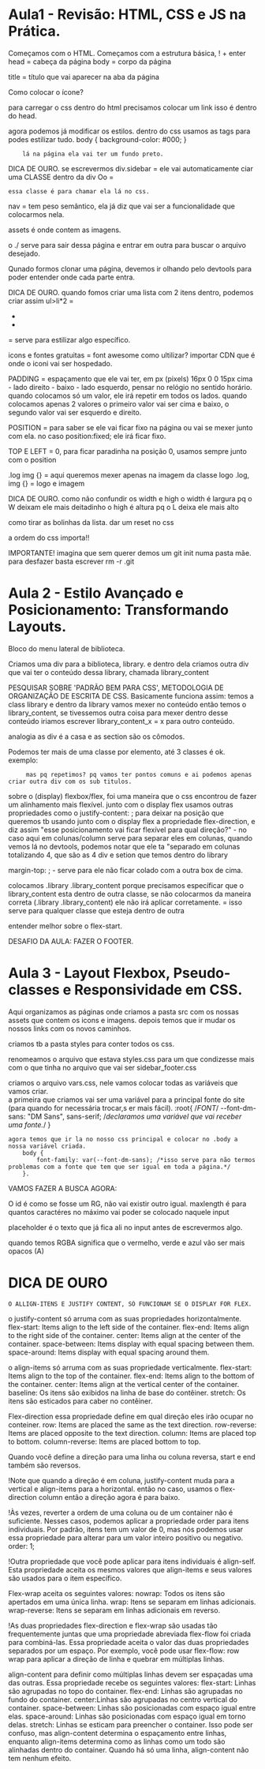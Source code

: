 # Aula1 - Revisão: HTML, CSS e JS na Prática.
Começamos com o HTML.
Começamos com a estrutura básica, ! + enter
head = cabeça da página
body = corpo da página

title = título que vai aparecer na aba da página

Como colocar o ícone? 

para carregar o css dentro do html precisamos colocar um link
    <link rel="stylesheet" href="styles.css"> isso é dentro do head.
    
agora podemos já modificar os estilos. 
dentro do css usamos as tags para podes estilizar tudo.
    body {
        background-color: #000; 
    }

        lá na página ela vai ter um fundo preto. 

DICA DE OURO. 
se escrevermos 
    div.sidebar = ele vai automaticamente ciar uma CLASSE dentro da div Oo 
        = <div class="sidebar"></div>

    essa classe é para chamar ela lá no css.

nav = tem peso semântico, ela já diz que vai ser a funcionalidade que colocarmos nela.

assets é onde contem as imagens. 

o ./ serve para sair dessa página e entrar em outra para buscar o arquivo desejado.


Qunado formos clonar uma página, devemos ir olhando pelo devtools para poder entender onde cada parte entra. 

DICA DE OURO. 
quando fomos criar uma lista com 2 itens dentro, podemos criar assim 
ul>li*2 = 
    <ul>
        <li></li>
        <li></li>
    </ul>

<span> = serve para estilizar algo específico.

icons e fontes gratuitas = font awesome
como ultilizar? 
importar CDN que é onde o iconi vai ser hospedado. 

PADDING = espaçamento que ele vai ter, em px (pixels)
    16px 0 0 15px 
    cima - lado direito - baixo - lado esquerdo, pensar no relógio no sentido horário. 
    quando colocamos só um valor, ele irá repetir em todos os lados.
    quando colocamos apenas 2 valores o primeiro valor vai ser cima e baixo, o segundo valor vai ser esquerdo e direito.

POSITION = para saber se ele vai ficar fixo na página ou vai se mexer junto com ela. 
    no caso position:fixed; ele irá ficar fixo. 

TOP E LEFT = 0, para ficar paradinha na posição 0, usamos sempre junto com o position

.log img {} = aqui queremos mexer apenas na imagem da classe logo
.log, img {} = logo e imagem

DICA DE OURO.
como não confundir os width e high
                o width é largura pq o W deixam ele mais deitadinho
                o high é altura pq o L deixa ele mais alto


como tirar as bolinhas da lista. 
dar um reset no css

a ordem do css importa!!

IMPORTANTE! 
    imagina que sem querer demos um git init numa pasta mãe. 
    para desfazer basta escrever rm -r .git

# Aula 2 - Estilo Avançado e Posicionamento: Transformando Layouts.

Bloco do menu lateral de biblioteca. 

Criamos uma div para a biblioteca, library. 
e dentro dela criamos outra div que vai ter o conteúdo dessa library, chamada library_content

PESQUISAR SOBRE 'PADRÃO BEM PARA CSS', METODOLOGIA DE ORGANIZAÇÃO DE ESCRITA DE CSS.
    Basicamente funciona assim:
        temos a class library e dentro da library vamos mexer no conteúdo então temos o library_content, se tivessemos outra coisa para mexer dentro desse conteúdo iriamos escrever library_content_x = x para outro conteúdo.

analogia
as div é a casa e as section são os cômodos. 

Podemos ter mais de uma classe por elemento, até 3 classes é ok.  
    exemplo: 
         <span class="text title"></span>

         mas pq repetimos? pq vamos ter pontos comuns e ai podemos apenas criar outra div com os sub titulos.

sobre o (display) flexbox/flex, foi uma maneira que o css encontrou de fazer um alinhamento mais flexível.
junto com o display flex usamos outras propriedades como o justify-content: ; para deixar na posição que queremos
tb usando junto com o display flex a propriedade flex-direction, e diz assim "esse posicionamento vai ficar flexível para qual direção?" - no caso aqui em colunas/column serve para separar eles em colunas, quando vemos lá no devtools, podemos notar que ele ta "separado em colunas totalizando 4, que são as 4 div e setion que temos dentro do library

margin-top: ; - serve para ele não ficar colado com a outra box de cima. 


colocamos .library .library_content porque precisamos específicar que o library_content esta dentro de outra classe, se não colocarmos da maneira correta (.library .library_content) ele não irá aplicar corretamente. = isso serve para qualquer classe que esteja dentro de outra

entender melhor sobre o flex-start. 


DESAFIO DA AULA: 
FAZER O FOOTER. 

# Aula 3 - Layout Flexbox, Pseudo-classes e Responsividade em CSS. 

Aqui organizamos as páginas onde criamos a pasta src com os nossas assets que contem os icons e imagens. 
depois temos que ir mudar os nossos links com os novos caminhos. 

criamos tb a pasta styles para conter todos os css. 

renomeamos o arquivo que estava styles.css para um que condizesse mais com o que tinha no arquivo que vai ser sidebar_footer.css


criamos o arquivo vars.css, nele vamos colocar todas as variáveis que vamos criar.  
    a primeira que criamos vai ser uma variável para a principal fonte do site (para quando for necessária trocar,s er mais fácil).
        :root{
                    /*FONT*/
            --font-dm-sans: "DM Sans", sans-serif; /*declaramos uma variável que vai receber uma fonte.*/
        } 

    agora temos que ir la no nosso css principal e colocar no .body a nossa variável criada. 
        body {
            font-family: var(--font-dm-sans); /*isso serve para não termos problemas com a fonte que tem que ser igual em toda a página.*/
        }.

VAMOS FAZER A BUSCA AGORA: 

O id é como se fosse um RG, não vai existir outro igual. 
maxlength é para quantos caractéres no máximo vai poder se colocado naquele input

placeholder é o texto que já fica ali no input antes de escrevermos algo. 



quando temos RGBA significa que o vermelho, verde e azul vão ser mais opacos (A)


# DICA DE OURO
    O ALLIGN-ITENS E JUSTIFY CONTENT, SÓ FUNCIONAM SE O DISPLAY FOR FLEX.

o justify-content só arruma com as suas propriedades horizontalmente. 
        flex-start: Items align to the left side of the container.
        flex-end: Items align to the right side of the container.
        center: Items align at the center of the container.
        space-between: Items display with equal spacing between them.
        space-around: Items display with equal spacing around them. 

o align-items só arruma com as suas propriedade verticalmente. 
        flex-start: Items align to the top of the container.
        flex-end: Items align to the bottom of the container.
        center: Items align at the vertical center of the container.
        baseline: Os itens são exibidos na linha de base do contêiner.
        stretch: Os itens são esticados para caber no contêiner.

Flex-direction essa propriedade define em qual direção eles irão ocupar no conteiner. 
        row: Items are placed the same as the text direction.
        row-reverse: Items are placed opposite to the text direction.
        column: Items are placed top to bottom.
        column-reverse: Items are placed bottom to top.

Quando você define a direção para uma linha ou coluna reversa, start e end também são reversos.

!Note que quando a direção é em coluna, justify-content muda para a vertical e align-items para a horizontal.
    então no caso, usamos o flex-direction column então a direção agora é para baixo.

!Às vezes, reverter a ordem de uma coluna ou de um container não é suficiente. Nesses casos, podemos aplicar a propriedade order para itens individuais. Por padrão, itens tem um valor de 0, mas nós podemos usar essa propriedade para alterar para um valor inteiro positivo ou negativo. 
    order: 1;

!Outra propriedade que você pode aplicar para itens individuais é align-self. Esta propriedade aceita os mesmos valores que align-items e seus valores são usados para o item específico.

Flex-wrap aceita os seguintes valores:
        nowrap: Todos os itens são apertados em uma única linha.
        wrap: Itens se separam em linhas adicionais.
        wrap-reverse: Itens se separam em linhas adicionais em reverso.

!As duas propriedades flex-direction e flex-wrap são usadas tão frequentemente juntas que uma propriedade abreviada flex-flow foi criada para combiná-las. Essa propriedade aceita o valor das duas propriedades separados por um espaço.
Por exemplo, você pode usar flex-flow: row wrap para aplicar a direção de linha e quebrar em múltiplas linhas.

align-content para definir como múltiplas linhas devem ser espaçadas uma das outras. Essa propriedade recebe os seguintes valores:
        flex-start: Linhas são agrupadas no topo do container.
        flex-end: Linhas são agrupadas no fundo do container.
        center:Linhas são agrupadas no centro vertical do container.
        space-between: Linhas são posicionadas com espaço igual entre elas.
        space-around: Linhas são posicionadas com espaço igual em torno delas.
        stretch: Linhas se esticam para preencher o container.
                Isso pode ser confuso, mas align-content determina o espaçamento entre linhas, enquanto align-items determina como as linhas como um todo são alinhadas dentro do container. Quando há só uma linha, align-content não tem nenhum efeito.